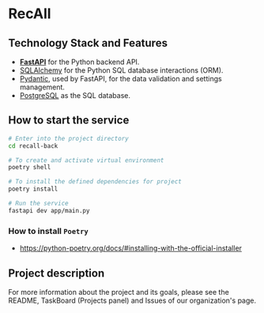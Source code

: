 # RecAll

## Technology Stack and Features

- [**FastAPI**](https://fastapi.tiangolo.com) for the Python backend API.
- [SQLAlchemy](https://https://www.sqlalchemy.org/) for the Python SQL database interactions (ORM).
- [Pydantic](https://docs.pydantic.dev), used by FastAPI, for the data validation and settings management.
- [PostgreSQL](https://www.postgresql.org) as the SQL database.

## How to start the service

```bash
# Enter into the project directory
cd recall-back

# To create and activate virtual environment
poetry shell

# To install the defined dependencies for project
poetry install

# Run the service
fastapi dev app/main.py
```

### How to install `Poetry`
- https://python-poetry.org/docs/#installing-with-the-official-installer

## Project description

For more information about the project and its goals, please see the README, TaskBoard (Projects panel) and Issues of our organization's page.
